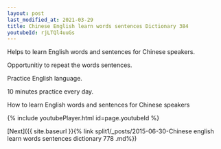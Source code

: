 ```yaml
---
layout: post
last_modified_at: 2021-03-29
title: Chinese English learn words sentences Dictionary 384 
youtubeId: rjLTQl4uuGs
---
```

 
 
Helps to learn English words and sentences for Chinese speakers.

Opportunitiy to repeat the words sentences. 

Practice English language. 
 
10 minutes practice every day. 
 
How to learn English words and sentences for Chinese speakers 
 
{% include youtubePlayer.html id=page.youtubeId %}
 
 
[Next]({{ site.baseurl }}{% link  split1/_posts/2015-06-30-Chinese english learn words sentences dictionary 778 .md%})
 
